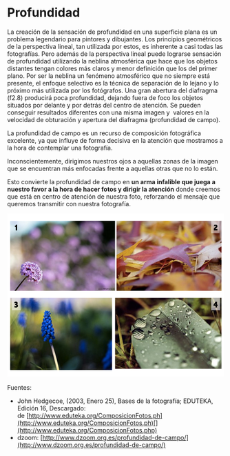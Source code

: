 # Profundidad

La creación de la sensación de profundidad en una superficie plana es un problema legendario para pintores y dibujantes. Los principios geométricos de la perspectiva lineal, tan utilizada por estos, es inherente a casi todas las fotografías. Pero además de la perspectiva lineal puede lograrse sensación de profundidad utilizando la neblina atmosférica que hace que los objetos distantes tengan colores más claros y menor definición que los del primer plano. Por ser la neblina un fenómeno atmosférico que no siempre está presente, el enfoque selectivo es la técnica de separación de lo lejano y lo próximo más utilizada por los fotógrafos. Una gran abertura del diafragma (f2.8) producirá poca profundidad, dejando fuera de foco los objetos situados por delante y por detrás del centro de atención. Se pueden conseguir resultados diferentes con una misma imagen y  valores en la velocidad de obturación y apertura del diafragma (profundidad de campo).

La profundidad de campo es un recurso de composición fotográfica excelente, ya que influye de forma decisiva en la atención que mostramos a la hora de contemplar una fotografía.

Inconscientemente, dirigimos nuestros ojos a aquellas zonas de la imagen que se encuentran más enfocadas frente a aquellas otras que no lo están.

Esto convierte la profundidad de campo en **un arma infalible que juega a nuestro favor a la hora de hacer fotos y dirigir la atención** donde creemos que está en centro de atención de nuestra foto, reforzando el mensaje que queremos transmitir con nuestra fotografía.


![Profundidad](img/Profundidad_de_campo.jpg "Profundidad")

Fuentes: 

*   John Hedgecoe, (2003, Enero 25), Bases de la fotografía; EDUTEKA, Edición 16, Descargado: de [http://www.eduteka.org/ComposicionFotos.ph](http://www.eduteka.org/ComposicionFotos.ph)[](http://www.eduteka.org/ComposicionFotos.php)
*   dzoom: [http://www.dzoom.org.es/profundidad-de-campo/](http://www.dzoom.org.es/profundidad-de-campo/)